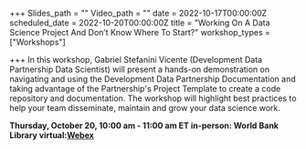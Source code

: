 +++
Slides_path = ""
Video_path = ""
date = 2022-10-17T00:00:00Z
scheduled_date = 2022-10-20T00:00:00Z
title = "Working On A Data Science Project And Don’t Know Where To Start?"
workshop_types = ["Workshops"]

+++
In this workshop, Gabriel Stefanini Vicente (Development Data Partnership Data Scientist) will present a hands-on demonstration on navigating and using the Development Data Partnership Documentation and taking advantage of the Partnership's Project Template to create a code repository and documentation. The workshop will highlight best practices to help your team disseminate, maintain and grow your data science work.

**Thursday, October 20, 10:00 am - 11:00 am ET
in-person: World Bank Library
virtual:[Webex](https://worldbankgroup.webex.com/worldbankgroup/j.php?MTID=m1e5c9342514342a5edd11c5e558f813c)**

